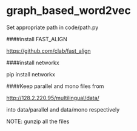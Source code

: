 # graph_based_word2vec

Set appropriate path in code/path.py

####install FAST_ALIGN

https://github.com/clab/fast_align

####install networkx

pip install networkx

####Keep parallel and mono files from 

http://128.2.220.95/multilingual/data/

into data/parallel and data/mono respectively

NOTE: gunzip all the files



